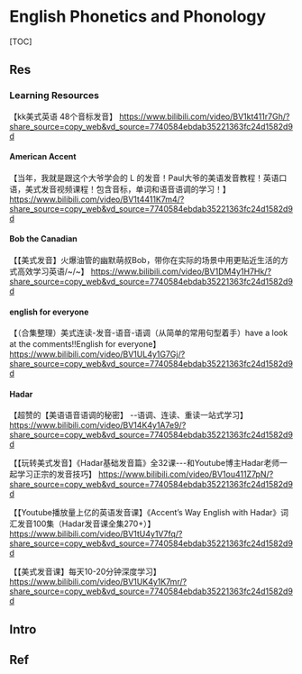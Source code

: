 # English Phonetics and Phonology

[TOC]



## Res
### Learning Resources
【kk美式英语 48个音标发音】 https://www.bilibili.com/video/BV1kt411r7Gh/?share_source=copy_web&vd_source=7740584ebdab35221363fc24d1582d9d
#### American Accent
【当年，我就是跟这个大爷学会的 L 的发音！Paul大爷的美语发音教程！英语口语，美式发音视频课程！包含音标，单词和语音语调的学习！】 https://www.bilibili.com/video/BV1t4411K7m4/?share_source=copy_web&vd_source=7740584ebdab35221363fc24d1582d9d
#### Bob the Canadian
【【美式发音】火爆油管的幽默萌叔Bob，带你在实际的场景中用更贴近生活的方式高效学习英语/~/~】 https://www.bilibili.com/video/BV1DM4y1H7Hk/?share_source=copy_web&vd_source=7740584ebdab35221363fc24d1582d9d
#### english for everyone
【（合集整理）美式连读-发音-语音-语调（从简单的常用句型着手）have a look at the comments!!English for everyone】 https://www.bilibili.com/video/BV1UL4y1G7Gj/?share_source=copy_web&vd_source=7740584ebdab35221363fc24d1582d9d
#### Hadar
【超赞的【美语语音语调的秘密】 --语调、连读、重读一站式学习】 https://www.bilibili.com/video/BV14K4y1A7e9/?share_source=copy_web&vd_source=7740584ebdab35221363fc24d1582d9d

【【玩转美式发音】《Hadar基础发音篇》全32课---和Youtube博主Hadar老师一起学习正宗的发音技巧】 https://www.bilibili.com/video/BV1ou411Z7pN/?share_source=copy_web&vd_source=7740584ebdab35221363fc24d1582d9d

【【Youtube播放量上亿的英语发音课】《Accent’s Way English with Hadar》词汇发音100集（Hadar发音课全集270+）】 https://www.bilibili.com/video/BV1tU4y1V7fq/?share_source=copy_web&vd_source=7740584ebdab35221363fc24d1582d9d

【【美式发音课】每天10-20分钟深度学习】 https://www.bilibili.com/video/BV1UK4y1K7mr/?share_source=copy_web&vd_source=7740584ebdab35221363fc24d1582d9d



## Intro


## Ref

